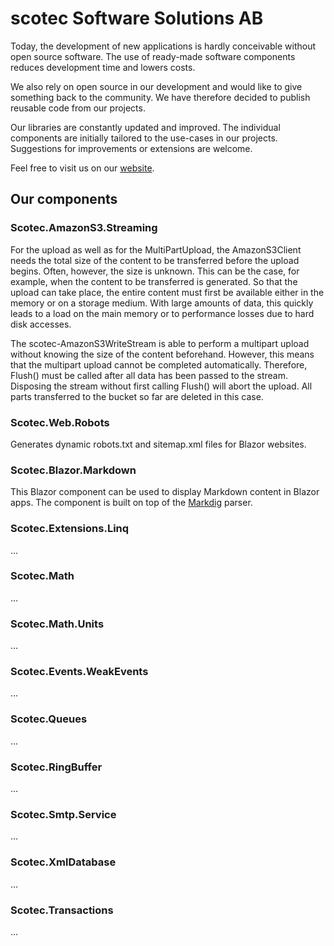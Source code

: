 # scotec Software Solutions AB

Today, the development of new applications is hardly conceivable without open source software. The use of ready-made software components reduces development time and lowers costs.

We also rely on open source in our development and would like to give something back to the community. We have therefore decided to publish reusable code from our projects.

Our libraries are constantly updated and improved. The individual components are initially tailored to the use-cases in our projects. Suggestions for improvements or extensions are welcome.

Feel free to visit us on our [website](https://www.scotec-software.com).


## Our components

### Scotec.AmazonS3.Streaming
For the upload as well as for the MultiPartUpload, the AmazonS3Client needs the total size of the content to be transferred before the upload begins. Often, however, the size is unknown. This can be the case, for example, when the content to be transferred is generated. So that the upload can take place, the entire content must first be available either in the memory or on a storage medium. With large amounts of data, this quickly leads to a load on the main memory or to performance losses due to hard disk accesses.

The scotec-AmazonS3WriteStream is able to perform a multipart upload without knowing the size of the content beforehand. However, this means that the multipart upload cannot be completed automatically. Therefore, Flush() must be called after all data has been passed to the stream. Disposing the stream without first calling Flush() will abort the upload. All parts transferred to the bucket so far are deleted in this case.

### Scotec.Web.Robots
Generates dynamic robots.txt and sitemap.xml files for Blazor websites.

### Scotec.Blazor.Markdown
This Blazor component can be used to display Markdown content in Blazor apps.
The component is built on top of the [Markdig](https://github.com/xoofx/markdig) parser.

### Scotec.Extensions.Linq
...

### Scotec.Math
...

### Scotec.Math.Units
...

### Scotec.Events.WeakEvents
...

### Scotec.Queues
...

### Scotec.RingBuffer
...

### Scotec.Smtp.Service
...

### Scotec.XmlDatabase
...

### Scotec.Transactions
...